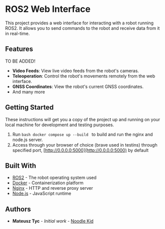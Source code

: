 # ROS2 Web Interface

This project provides a web interface for interacting with a robot running ROS2. It allows you to send commands to the robot and receive data from it in real-time.

## Features
TO BE ADDED!
- **Video Feeds**: View live video feeds from the robot's cameras.
- **Teleoperation**: Control the robot's movements remotely from the web interface.
- **GNSS Coordinates**: View the robot's current GNSS coordinates.
- And many more

## Getting Started

These instructions will get you a copy of the project up and running on your local machine for development and testing purposes.

1. Run ```bash docker compose up --build ``` to build and run the nginx and node.js server.
2. Access through your browser of choice (brave used in testins) through specified port, [http://0.0.0.0:5000](http://0.0.0.0:5000) by default

## Built With

* [ROS2](http://www.ros.org/) - The robot operating system used
* [Docker](https://www.docker.com/) - Containerization platform
* [Nginx](https://www.nginx.com/) - HTTP and reverse proxy server
* [Node.js](https://nodejs.org/) - JavaScript runtime

## Authors

* **Mateusz Tyc** - *Initial work* - [Noodle Kid](https://github.com/noodlekid)
